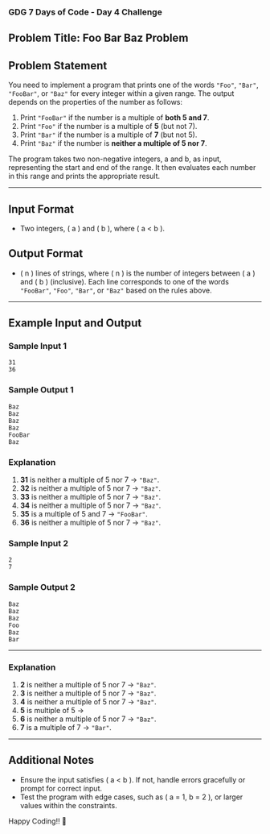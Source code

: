 ### **GDG 7 Days of Code - Day 4 Challenge**

**Problem Title**: **Foo Bar Baz Problem**
---
## **Problem Statement**
You need to implement a program that prints one of the words `"Foo"`, `"Bar"`, `"FooBar"`, or `"Baz"` for every integer within a given range. The output depends on the properties of the number as follows:

1. Print `"FooBar"` if the number is a multiple of **both 5 and 7**.  
2. Print `"Foo"` if the number is a multiple of **5** (but not 7).  
3. Print `"Bar"` if the number is a multiple of **7** (but not 5).  
4. Print `"Baz"` if the number is **neither a multiple of 5 nor 7**.  

The program takes two non-negative integers, a and b, as input, representing the start and end of the range. It then evaluates each number in this range and prints the appropriate result.

---

## **Input Format**
- Two integers, \( a \) and \( b \), where \( a < b \).

## **Output Format**
- \( n \) lines of strings, where \( n \) is the number of integers between \( a \) and \( b \) (inclusive). Each line corresponds to one of the words `"FooBar"`, `"Foo"`, `"Bar"`, or `"Baz"` based on the rules above.

---

## **Example Input and Output**

### **Sample Input 1**
```
31
36
```

### **Sample Output 1**
```
Baz
Baz
Baz
Baz
FooBar
Baz
```
### **Explanation**
1. **31** is neither a multiple of 5 nor 7 → `"Baz"`.  
2. **32** is neither a multiple of 5 nor 7 → `"Baz"`.  
3. **33** is neither a multiple of 5 nor 7 → `"Baz"`.  
4. **34** is neither a multiple of 5 nor 7 → `"Baz"`. 
5. **35** is a multiple of 5 and 7 → `"FooBar"`. 
6. **36** is neither a multiple of 5 nor 7 → `"Baz"`.  

### **Sample Input 2**
```
2
7
```

### **Sample Output 2**
```
Baz
Baz
Baz
Foo
Baz
Bar
```
---
### **Explanation**
1. **2** is neither a multiple of 5 nor 7 → `"Baz"`.  
2. **3** is neither a multiple of 5 nor 7 → `"Baz"`.  
3. **4** is neither a multiple of 5 nor 7 → `"Baz"`.  
4. **5** is multiple of 5 →  
5. **6** is neither a multiple of 5 nor 7 → `"Baz"`. 
6. **7** is a multiple of 7 → `"Bar"`.  

---

## **Additional Notes**
- Ensure the input satisfies \( a < b \). If not, handle errors gracefully or prompt for correct input.
- Test the program with edge cases, such as \( a = 1, b = 2 \), or larger values within the constraints.

Happy Coding!! 🚀

